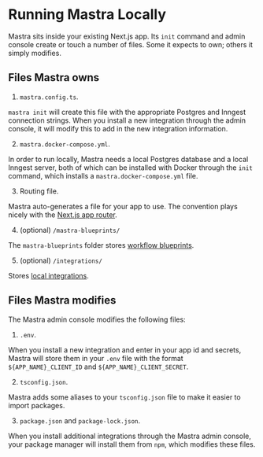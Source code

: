 # Running Mastra Locally

Mastra sits inside your existing Next.js app. Its `init` command and admin console create or touch a number of files. Some it expects to own; others it simply modifies.

## Files Mastra owns

1. `mastra.config.ts`.

`mastra init` will create this file with the appropriate Postgres and Inngest connection strings. When you install a new integration through the admin console, it will modify this to add in the new integration information.

2. `mastra.docker-compose.yml`.

In order to run locally, Mastra needs a local Postgres database and a local Inngest server, both of which can be installed with Docker through the `init` command, which installs a `mastra.docker-compose.yml` file.

3. Routing file.

Mastra auto-generates a file for your app to use. The convention plays nicely with the [Next.js app router](https://nextjs.org/docs/app).

4. (optional) `/mastra-blueprints/`

The `mastra-blueprints` folder stores [workflow blueprints](./reference/workflows.md).

5. (optional) `/integrations/`

Stores [local integrations](./how-to/local-integrations.md).

## Files Mastra modifies

The Mastra admin console modifies the following files:

1. `.env`.

When you install a new integration and enter in your app id and secrets, Mastra will store them in your `.env` file with the format `${APP_NAME}_CLIENT_ID` and `${APP_NAME}_CLIENT_SECRET`.

2. `tsconfig.json`.

Mastra adds some aliases to your `tsconfig.json` file to make it easier to import packages.

3. `package.json` and `package-lock.json`.

When you install additional integrations through the Mastra admin console, your package manager will install them from `npm`, which modifies these files.
